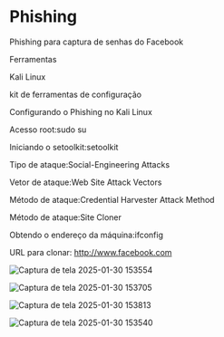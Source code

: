 # Phishing
Phishing para captura de senhas do Facebook

Ferramentas

  Kali Linux
  
  kit de ferramentas de configuração
  
Configurando o Phishing no Kali Linux
  
  Acesso root:sudo su
  
  Iniciando o setoolkit:setoolkit
  
  Tipo de ataque:Social-Engineering Attacks
  
  Vetor de ataque:Web Site Attack Vectors
  
  Método de ataque:Credential Harvester Attack Method
  
  Método de ataque:Site Cloner
  
  Obtendo o endereço da máquina:ifconfig
  
  URL para clonar: http://www.facebook.com

![Captura de tela 2025-01-30 153554](https://github.com/user-attachments/assets/3c7aa52c-d2ec-461d-ad48-1756f7b6dd0e)

![Captura de tela 2025-01-30 153705](https://github.com/user-attachments/assets/58186c18-f037-4d8c-bcd8-110ca3738ff9)

![Captura de tela 2025-01-30 153813](https://github.com/user-attachments/assets/7d56e733-dff3-4a95-a58d-24d0f7e3e822)

![Captura de tela 2025-01-30 153540](https://github.com/user-attachments/assets/d78b6ea1-3f3a-4186-87fa-8cff0617fa4a)


